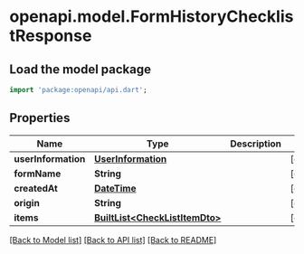 # openapi.model.FormHistoryChecklistResponse

## Load the model package
```dart
import 'package:openapi/api.dart';
```

## Properties
Name | Type | Description | Notes
------------ | ------------- | ------------- | -------------
**userInformation** | [**UserInformation**](UserInformation.md) |  | [optional] 
**formName** | **String** |  | [optional] 
**createdAt** | [**DateTime**](DateTime.md) |  | [optional] 
**origin** | **String** |  | [optional] 
**items** | [**BuiltList&lt;CheckListItemDto&gt;**](CheckListItemDto.md) |  | [optional] 

[[Back to Model list]](../README.md#documentation-for-models) [[Back to API list]](../README.md#documentation-for-api-endpoints) [[Back to README]](../README.md)


